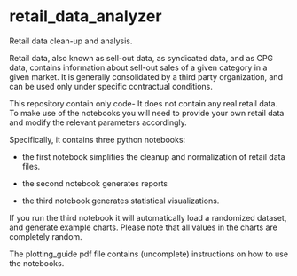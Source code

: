 # retail_data_analyzer
Retail data clean-up and analysis.

Retail data, also known as sell-out data, as syndicated data, and as CPG data, contains information about sell-out sales of a given category in a given market. It is generally consolidated by a third party organization, and can be used only under specific contractual conditions. 

This repository contain only code- It does not contain any real retail data. To make use of the notebooks you will need to provide your own retail data and modify the relevant parameters accordingly. 

Specifically, it contains three python notebooks:

- the first notebook simplifies the cleanup and normalization of retail data files. 

- the second notebook generates reports

- the third notebook generates statistical visualizations.

If you run the third notebook it will automatically load a randomized dataset, and generate example charts. Please note that all values in the charts are completely random. 

The plotting_guide pdf file contains (uncomplete) instructions on how to use the notebooks.



